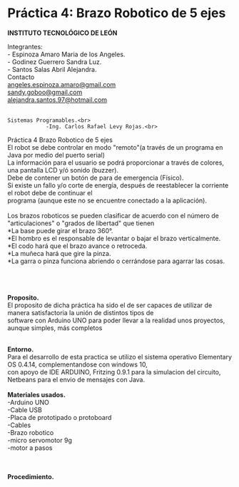 # Práctica 4: Brazo Robotico de 5 ejes

**INSTITUTO TECNOLÓGICO DE LEÓN**

Integrantes:<br>
				- Espinoza Amaro Maria de los Angeles.<br>
				- Godinez Guerrero Sandra Luz.<br>
				- Santos Salas Abril Alejandra.<br>
	Contacto<br>
				angeles.espinoza.amaro@gmail.com<br>
        			sandy.goboo@gmail.com<br>
				alejandra.santos.97@hotmail.com<br><br>
				
        
	Sistemas Programables.<br>
				-Ing. Carlos Rafael Levy Rojas.<br>
        
Práctica 4 Brazo Robotico de 5 ejes<br>
El robot se debe controlar en modo "remoto"(a través de un programa en Java por medio del puerto serial)<br>
La información para el usuario se podrá proporcionar a través de colores, una pantalla LCD y/ó sonido (buzzer).<br>
Debe de contener un botón de para de emergencia (Físico).<br>
Si existe un fallo y/o corte de energía, después de reestablecer la corriente el robot debe de continuar el<br>
programa (aunque este no se encuentre conectado a la aplicación).<br>
<br>
    Los brazos roboticos se pueden clasificar de acuerdo con el número de "articulaciones" o "grados de libertad" que tienen<br>
    *La base puede girar el brazo 360°.<br>
    *El hombro es el responsable de levantar o bajar el brazo verticalmente.<br>
    *El codo hará que el brazo avance o retroceda.<br>
    *La muñeca hará que gire la pinza.<br>
    *La garra o pinza funciona abriendo o cerrándose para agarrar las cosas.<br>
    <br><br><br>
    
**Proposito.**
<br>
  El proposito de dicha práctica ha sido el de ser capaces de utilizar de manera satisfactoria la unión de distintos tipos de <br>
  software con Arduino UNO para poder llevar a la realidad unos proyectos, aunque simples, más completos<br><br>
	
**Entorno.**
<br>
  Para el desarrollo de esta practica se utilizo el sistema operativo Elementary OS 0.4.14, complementandose con windows 10, <br>
  con apoyo de IDE ARDUINO, Fritzing 0.9.1 para la simulacion del circuito, Netbeans para el envio de mensajes con Java.<br>
	<br>
**Materiales usados.**
<br>
	-Arduino UNO <br>
	-Cable USB <br>
	-Placa de prototipado o protoboard <br>
	-Cables<br>
        -Brazo robotico<br>
        -micro servomotor 9g<br>
        -motor a pasos<br>
	<br><br>
	
**Procedimiento.**
<br>

